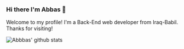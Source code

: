 ### Hi there I'm Abbas 👋

Welcome to my profile! I'm a Back-End web developer from Iraq-Babil. Thanks for visiting!



![Abbbas' github stats](https://github-readme-stats.vercel.app/api?username=AbbasovMakrov&show_icons=true)
